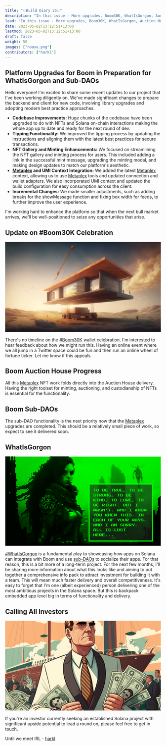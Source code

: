 ```yaml
---
title: "💥Build Diary 25💥"
description: "In this issue - More upgrades, Boom30K, WhatIsGorgon, Auction House, Invest"
lead: "In this issue - More upgrades, Boom30K, WhatIsGorgon, Auction House, Invest"
date: 2023-05-02T13:12:51+13:00
lastmod: 2023-05-02T13:12:51+13:00
draft: false
weight: 50
images: ["house.png"]
contributors: ["harkl"]
---
```


## Platform Upgrades for Boom in Preparation for WhatIsGorgon and Sub-DAOs

Hello everyone! I'm excited to share some recent updates to our project that I've been working diligently on. We've made significant changes to prepare the backend and client for new code, involving library upgrades and adopting modern best practice approaches.

- **Codebase Improvements:** Huge chunks of the codebase have been upgraded to do with NFTs and Solana on-chain interactions making the whole app up to date and ready for the next round of dev.
- **Tipping Functionality:** We improved the tipping process by updating the instructions and aligning them with the latest best practices for secure transactions.
- **NFT Gallery and Minting Enhancements:** We focused on streamlining the NFT gallery and minting process for users. This included adding a link in the successful mint message, upgrading the minting modal, and making design updates to match our platform's aesthetic.
- **[Metaplex](https://www.metaplex.com) and UMI Context Integration:** We added the latest [Metaplex](https://www.metaplex.com) context, allowing us to use [Metaplex](https://www.metaplex.com) tools and updated connection and wallet adapters. We also incorporated UMI context and updated the build configuration for easy consumption across the client.
- **Incremental Changes:** We made smaller adjustments, such as adding breaks for the showMessage function and fixing box width for feeds, to further improve the user experience.

I'm working hard to enhance the platform so that when the next bull market arrives, we'll be well-positioned to seize any opportunities that arise.

## Update on #Boom30K Celebration

![Solid platform](house.png)

There's no timeline on the [#Boom30K](https://boom.army/explore?type=TAGS&term=%23Boom30K) wallet celebration. I'm interested to hear feedback about how we might run this. Having an online event where we all jump in a Twitter space could be fun and then run an online wheel of fortune ticker. Let me know if this appeals.

## Boom Auction House Progress

All this [Metaplex](https://www.metaplex.com) NFT work folds directly into the Auction House delivery. Having the right toolset for minting, auctioning, and custodianship of NFTs is essential for the functionality.

## Boom Sub-DAOs

The sub-DAO functionality is the next priority now that the [Metaplex](https://www.metaplex.com) upgrades are completed. This should be a relatively small piece of work, so expect to see it delivered soon.

## WhatIsGorgon

![What is gorgon](gorgon.png)

[#WhatIsGorgon](https://boom.army/explore?type=TAGS&term=%23whatisgorgon) is a fundamental play to showcasing how apps on Solana can integrate with Boom and use [sub-DAOs](https://boom.army/d) to socialize their apps. For that reason, this is a bit more of a long-term project. For the next few months, I'll be sharing more information about what this looks like and aiming to put together a comprehensive info pack to attract investment for building it with a team. This will mean much faster delivery and overall competitiveness. It's easy to forget that I'm one (albeit experienced) person delivering one of the most ambitious projects in the Solana space. But this is backpack embedded app level big in terms of functionality and delivery.

## Calling All Investors

![Calling all investors](investor.png)

If you're an investor currently seeking an established Solana project with significant upside potential to lead a round on, please feel free to get in touch.

Until we meet IRL - [harkl](https://boom.army/harkl)
